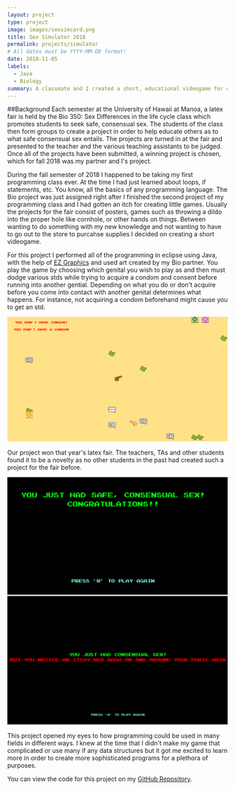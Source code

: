 ```yaml
---
layout: project
type: project
image: images/sexsimcard.png
title: Sex Simulator 2018
permalink: projects/simulator
# All dates must be YYYY-MM-DD format!
date: 2018-11-05
labels:
  - Java
  - Biology
summary: A classmate and I created a short, educational videogame for our Bio 350 class.
---
```

##Background
Each semester at the University of Hawaii at Manoa, a latex fair is held by the Bio 350: Sex Differences in the life cycle class which promotes students to seek safe, consensual sex. The students of the class then form groups to create a project in order to help educate others as to what safe consensual sex entails. The projects are turned in at the fair and presented to the teacher and the various teaching assistants to be judged. Once all of the projects have been submitted, a winning project is chosen, which for fall 2018 was my partner and I's project.

During the fall semester of 2018 I happened to be taking my first programming class ever. At the time I had just learned about loops, if statements, etc. You know, all the basics of any programming language. The Bio project was just assigned right after I finished the second project of my programming class and I had gotten an itch for creating little games. Usually the projects for the fair consist of posters, games such as throwing a dildo into the proper hole like cornhole, or other hands on things. Between wanting to do something with my new knowledge and not wanting to have to go out to the store to purcahse supplies I decided on creating a short videogame.

For this project I performed all of the programming in eclipse using Java, with the help of [EZ Graphics](http://www2.hawaii.edu/~dylank/ics111/) and used art created by my Bio partner. You play the game by choosing which genital you wish to play as and then must dodge various stds while trying to acquire a condom and consent before running into another gential. Depending on what you do or don't acquire before you come into contact with another genital determines what happens. For instance, not acquiring a condom beforehand might cause you to get an std.

 <img class="ui right floated rounded image" src="../images/sexsimgp.png">

Our project won that year's latex fair. The teachers, TAs and other students found it to be a novelty as no other students in the past had created such a project for the fair before. 

<img class="ui medium image" src="../images/sexsimwin.png">
<img class="ui medium image" src="../images/sexsimwin2.png">


This project opened my eyes to how programming could be used in many fields in different ways. I knew at the time that I didn't make my game that complicated or use many if any data structures but it got me excited to learn more in order to create more sophisticated programs for a plethora of purposes.

You can view the code for this project on my [GitHub Repository](https://github.com/ryanell/projects/tree/master/Latexgame).
